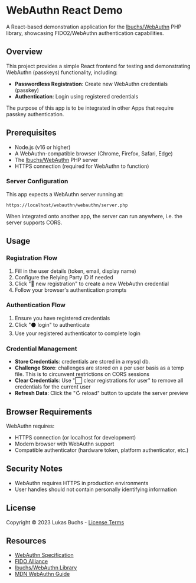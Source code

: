 # WebAuthn React Demo

A React-based demonstration application for the
[lbuchs/WebAuthn](https://github.com/lbuchs/WebAuthn) PHP library,
showcasing FIDO2/WebAuthn authentication capabilities.

## Overview

This project provides a simple React frontend for testing and demonstrating WebAuthn (passkeys) functionality, including:

- **Passwordless Registration**: Create new WebAuthn credentials (passkey)
- **Authentication**: Login using registered credentials

The purpose of this app is to be integrated in other Apps that require passkey authentication.

## Prerequisites

- Node.js (v16 or higher)
- A WebAuthn-compatible browser (Chrome, Firefox, Safari, Edge)
- The [lbuchs/WebAuthn](https://github.com/lbuchs/WebAuthn) PHP server
- HTTPS connection (required for WebAuthn to function)

### Server Configuration

This app expects a WebAuthn server running at:
```
https://localhost/webauthn/webauthn/server.php
```
When integrated onto another app, the server can run anywhere,
i.e. the server supports CORS.

## Usage

### Registration Flow

1. Fill in the user details (token, email, display name)
2. Configure the Relying Party ID if needed
3. Click "🔔 new registration" to create a new WebAuthn credential
4. Follow your browser's authentication prompts

### Authentication Flow

1. Ensure you have registered credentials
2. Click "⚫ login" to authenticate
3. Use your registered authenticator to complete login

### Credential Management

- **Store Credentials**: credentials are stored in a mysql db.
- **Challenge Store**: challenges are stored on a per user basis as a temp file. This is to circunvent restrictions on CORS sessions
- **Clear Credentials**: Use "⬜ clear registrations for user" to remove all credentials for the current user
- **Refresh Data**: Click the "↻ reload" button to update the server preview

## Browser Requirements

WebAuthn requires:
- HTTPS connection (or localhost for development)
- Modern browser with WebAuthn support
- Compatible authenticator (hardware token, platform authenticator, etc.)

## Security Notes

- WebAuthn requires HTTPS in production environments
- User handles should not contain personally identifying information

## License

Copyright © 2023 Lukas Buchs - [License Terms](https://raw.githubusercontent.com/lbuchs/WebAuthn/master/LICENSE)

## Resources

- [WebAuthn Specification](https://www.w3.org/TR/webauthn/)
- [FIDO Alliance](https://fidoalliance.org/)
- [lbuchs/WebAuthn Library](https://github.com/lbuchs/WebAuthn)
- [MDN WebAuthn Guide](https://developer.mozilla.org/en-US/docs/Web/API/Web_Authentication_API)
